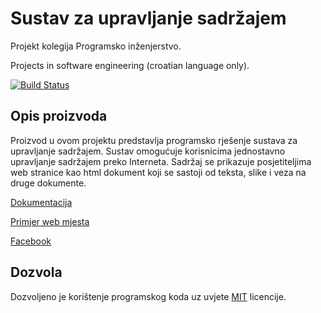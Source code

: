 # Sustav za upravljanje sadržajem

Projekt kolegija Programsko inženjerstvo.

Projects in software engineering (croatian language only).

[![Build Status](https://travis-ci.org/perob/cmszpk.svg?branch=master)](https://travis-ci.org/perob/cmszpk)

## Opis proizvoda

Proizvod u ovom projektu predstavlja programsko rješenje sustava za upravljanje
sadržajem. Sustav omogućuje korisnicima jednostavno upravljanje sadržajem preko
Interneta. Sadržaj se prikazuje posjetiteljima web stranice kao html dokument
koji se sastoji od teksta, slike i veza na druge dokumente.

[Dokumentacija](https://perob.github.io/cmszpk/)

[Primjer web mjesta](http://perob.webfactional.com/)

[Facebook](https://www.facebook.com/Sustav-za-upravljanje-sadr%C5%BEajem-150767319059098/)

## Dozvola

Dozvoljeno je korištenje programskog koda uz uvjete
[MIT](https://opensource.org/licenses/MIT) licencije.

